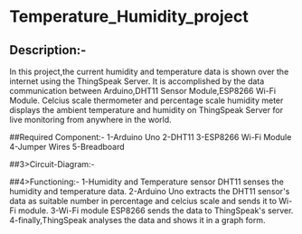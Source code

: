 # Temperature_Humidity_project

## Description:-
In this project,the current humidity and temperature data is shown over the internet using the ThingSpeak Server.
It is accomplished by the data communication between Arduino,DHT11 Sensor Module,ESP8266 Wi-Fi Module.
Celcius scale thermometer and percentage scale humidity meter displays the ambient temperature and humidity
on ThingSpeak Server for live monitoring from anywhere in the world.

##Required Component:-
1-Arduino Uno
2-DHT11
3-ESP8266 Wi-Fi Module
4-Jumper Wires
5-Breadboard

##3>Circuit-Diagram:-







##4>Functioning:-
1-Humidity and Temperature sensor DHT11 senses the humidity and temperature data.
2-Arduino Uno extracts the DHT11 sensor's data as suitable number in percentage and celcius scale
and sends it to Wi-Fi module.
3-Wi-Fi module ESP8266 sends the data to ThingSpeak's server.
4-finally,ThingSpeak analyses the data and shows it in a graph form.






